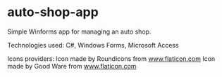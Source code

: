 # auto-shop-app
Simple Winforms app for managing an auto shop.

Technologies used: C#, Windows Forms, Microsoft Access

Icons providers:
Icon made by Roundicons from www.flaticon.com
Icon made by Good Ware from www.flaticon.com

